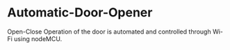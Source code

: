 # Automatic-Door-Opener
Open-Close Operation of the door is automated and controlled through Wi-Fi using nodeMCU.
